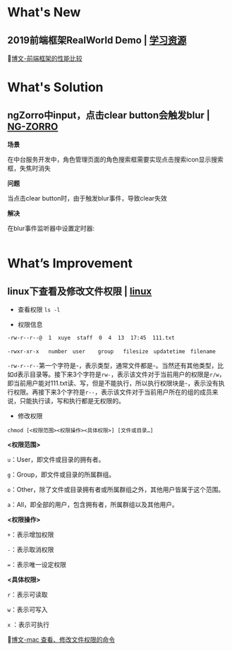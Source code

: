 # What's New

## 2019前端框架RealWorld Demo | [学习资源]()

💬[博文-前端框架的性能比较](https://nextfe.com/frontend-frameworks-benchmark-2019/)

# What's Solution

## ngZorro中input，点击clear button会触发blur | [NG-ZORRO]()

**场景**

在中台服务开发中，角色管理页面的角色搜索框需要实现点击搜索icon显示搜索框，失焦时消失

**问题**

当点击clear button时，由于触发blur事件，导致clear失效

**解决**

在blur事件监听器中设置定时器:

```js

```

# What’s Improvement

## linux下查看及修改文件权限 | [linux]()

- 查看权限 ```ls -l```

- 权限信息

```-rw-r--r--@  1  xuye  staff  0  4  13  17:45  111.txt```

```-rwxr-xr-x   number　user    group   filesize　updatetime　filename```

```-rw-r--r--```第一个字符是-，表示类型，通常文件都是-。当然还有其他类型，比如d表示目录等。接下来3个字符是```rw-```，表示该文件对于当前用户的权限是```r/w```，即当前用户能对111.txt读、写，但是不能执行，所以执行权限块是-，表示没有执行权限。再接下来3个字符是```r--```，表示该文件对于当前用户所在的组的成员来说，只能执行读，写和执行都是无权限的。

- 修改权限

```chmod [<权限范围><权限操作><具体权限>] [文件或目录…]```

**<权限范围>**

```u```：User，即文件或目录的拥有者。

```g```：Group，即文件或目录的所属群组。

```o```：Other，除了文件或目录拥有者或所属群组之外，其他用户皆属于这个范围。

```a```：All，即全部的用户，包含拥有者，所属群组以及其他用户。

**<权限操作>**

```+```：表示增加权限

```-```：表示取消权限

```=```：表示唯一设定权限

**<具体权限>**

```r```：表示可读取

```w```：表示可写入

```x``` ：表示可执行

💬[博文-mac 查看、修改文件权限的命令](https://www.jianshu.com/p/d5f9672f94ef)